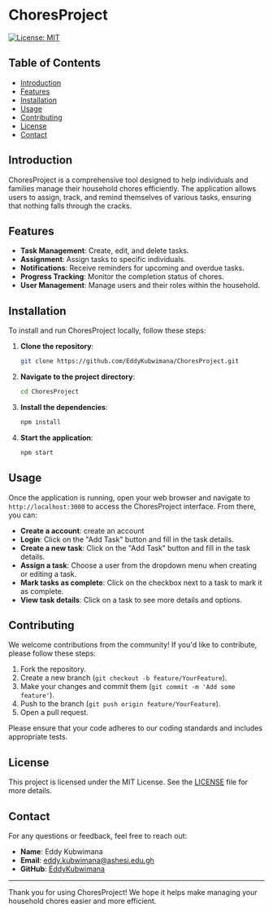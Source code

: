 # ChoresProject

[![License: MIT](https://img.shields.io/badge/License-MIT-yellow.svg)](https://opensource.org/licenses/MIT)

## Table of Contents

- [Introduction](#introduction)
- [Features](#features)
- [Installation](#installation)
- [Usage](#usage)
- [Contributing](#contributing)
- [License](#license)
- [Contact](#contact)

## Introduction

ChoresProject is a comprehensive tool designed to help individuals and families manage their household chores efficiently. The application allows users to assign, track, and remind themselves of various tasks, ensuring that nothing falls through the cracks.

## Features

- **Task Management**: Create, edit, and delete tasks.
- **Assignment**: Assign tasks to specific individuals.
- **Notifications**: Receive reminders for upcoming and overdue tasks.
- **Progress Tracking**: Monitor the completion status of chores.
- **User Management**: Manage users and their roles within the household.

## Installation

To install and run ChoresProject locally, follow these steps:

1. **Clone the repository**:
    ```bash
    git clone https://github.com/EddyKubwimana/ChoresProject.git
    ```

2. **Navigate to the project directory**:
    ```bash
    cd ChoresProject
    ```

3. **Install the dependencies**:
    ```bash
    npm install
    ```

4. **Start the application**:
    ```bash
    npm start
    ```

## Usage

Once the application is running, open your web browser and navigate to `http://localhost:3000` to access the ChoresProject interface. From there, you can:
- **Create a account**: create an account 
-  **Login**: Click on the "Add Task" button and fill in the task details.
- **Create a new task**: Click on the "Add Task" button and fill in the task details.
- **Assign a task**: Choose a user from the dropdown menu when creating or editing a task.
- **Mark tasks as complete**: Click on the checkbox next to a task to mark it as complete.
- **View task details**: Click on a task to see more details and options.

## Contributing

We welcome contributions from the community! If you'd like to contribute, please follow these steps:

1. Fork the repository.
2. Create a new branch (`git checkout -b feature/YourFeature`).
3. Make your changes and commit them (`git commit -m 'Add some feature'`).
4. Push to the branch (`git push origin feature/YourFeature`).
5. Open a pull request.

Please ensure that your code adheres to our coding standards and includes appropriate tests.

## License

This project is licensed under the MIT License. See the [LICENSE](LICENSE) file for more details.

## Contact

For any questions or feedback, feel free to reach out:

- **Name**: Eddy Kubwimana
- **Email**: [eddy.kubwimana@ashesi.edu.gh](mailto:eddy.kubwimana@ashesi.edu.gh)
- **GitHub**: [EddyKubwimana](https://github.com/EddyKubwimana)

---

Thank you for using ChoresProject! We hope it helps make managing your household chores easier and more efficient.
